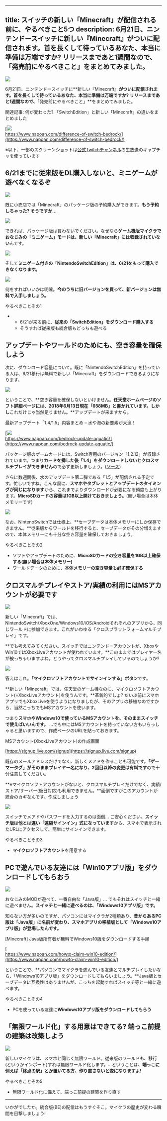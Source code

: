 
---
title: スイッチの新しい「Minecraft」が配信される前に、やるべきこと5つ
description: 6月21日、ニンテンドースイッチに新しい『Minecraft』がついに配信されます。首を長くして待っているあなた、本当に準備は万端ですか? リリースまであと1週間なので、「発売前にやるべきこと」をまとめてみました。
---

![](https://cdn-ak.f.st-hatena.com/images/fotolife/s/sasigume/20210208/20210208103048.png)

6月21日、ニンテンドースイッチに**新しい『Minecraft』**がついに配信されます。**首を長くして待っているあなた、本当に準備は万端ですか?** リリースまであと1週間なので、**「発売前にやるべきこと」**をまとめてみました。

関連記事: 何が変わった? 「SwitchEdition」と新しい「Minecraft」の違いをまとめました

[![](https://cdn-ak.f.st-hatena.com/images/fotolife/s/sasigume/20210208/20210208105007.png)  
https://www.napoan.com/difference-of-switch-bedrock/](https://www.napoan.com/difference-of-switch-bedrock/)

※以下、一部のスクリーンショットは[公式Twitchチャンネル](https://www.twitch.tv/minecraft)の生放送のキャプチャを使っています

## 6/21までに従来版をDL購入しないと、ミニゲームが遊べなくなるぞ

![](https://cdn-ak.f.st-hatena.com/images/fotolife/s/sasigume/20210208/20210208115213.png)

既に小売店では「Minecraft」のパッケージ版の予約購入ができます。**もう予約しちゃった? そうですか…**

![](https://cdn-ak.f.st-hatena.com/images/fotolife/s/sasigume/20210208/20210208122950.jpg)

できれば、パッケージ版は買わないでください。なぜなら**ゲーム機版マイクラでおなじみの「ミニゲーム」モードは、新しい「Minecraft」には収録されていない**んです。

![](https://cdn-ak.f.st-hatena.com/images/fotolife/s/sasigume/20210208/20210208102510.png)

そして**ミニゲーム付きの「NintendoSwitchEdition」は、6/21をもって購入できなくなります。**

![](https://cdn-ak.f.st-hatena.com/images/fotolife/s/sasigume/20210208/20210208090713.jpg)

何をすればいいかは明確。**今のうちに旧バージョンを買って、新バージョンは無料で入手しましょう。**

やるべきことその1

*   *   6/21が来る前に、**従来の「SwitchEdition」をダウンロード購入する**
    *   そうすれば従来版も統合版もどっちも遊べる

## アップデートやワールドのためにも、空き容量を確保しよう

次に、ダウンロード容量について。既に「NintendoSwitchEdition」を持っている人は、6/21移行は無料で新しい「Minecraft」をダウンロードできるようになります。

![](https://cdn-ak.f.st-hatena.com/images/fotolife/s/sasigume/20210208/20210208091152.png)

ということで、**空き容量を確保しないといけません。**任天堂ホームページのソフト詳細ページには、2018年6月13日現在「658MB」と書かれています。しかし**これだけじゃ当然足りません。**アップデートが来ますから。

最新アップデート「1.4/1.5」内容まとめ – 水や海の新要素が大漁！

[![](https://cdn-ak.f.st-hatena.com/images/fotolife/s/sasigume/20210208/20210208123105.png)  
https://www.napoan.com/bedrock-update-aquatic/](https://www.napoan.com/bedrock-update-aquatic/)

パッケージ版のゲームカードには、Switch専用のバージョン「1.2.12」が収録されています。つまり**カードを挿した後「1.4」をダウンロードしないとクロスマルチプレイができません**ので必ず更新しましょう。([ソース](https://twitter.com/MattGartzke/status/1001261436511768576))

さらに数週間後、水のアップデート第二弾である「1.5」が配信される予定です。忙しいですね。こんな風に、**スマホやタブレットとアップデートのタイミングが同じになります**から、これまでよりダウンロードが必要になる頻度も上がります。**MicroSDカードの容量は1GB以上開けておきましょう。**(無い場合は本体メモリーです)

![](https://cdn-ak.f.st-hatena.com/images/fotolife/s/sasigume/20210208/20210208121739.jpg)

なお、NintenoSwitchでは仕様上、**セーブデータは本体メモリーにしか保存できません。**従来版からワールドを移行すると、セーブデータがその分増えますので、本体メモリーにも十分な空き容量を確保しておきましょう。

やるべきことその2

*   ソフトやアップデートのために、**MicroSDカードの空き容量を1GB以上確保する(無い場合は本体メモリー)**
*   ワールドデータのために、**本体メモリーの空き容量も必ず確保する**

## クロスマルチプレイやストア/実績の利用にはMSアカウントが必要です

![](https://cdn-ak.f.st-hatena.com/images/fotolife/s/sasigume/20210208/20210208105518.png)

新しい「Minecraft」では、NintendoSwitch/XboxOne/Windows10/iOS/Androidそれぞれのアプリから、同じワールドに参加できます。これがいわゆる「クロスプラットフォームマルチプレイ」です。

**でも考えてみてください。スイッチではニンテンドーアカウントが、XboxやWin10ではXboxLiveアカウントが使われています。**このままではプレイヤー名が被っちゃいますよね。どうやってクロスマルチプレイしているのでしょうか?

![](https://cdn-ak.f.st-hatena.com/images/fotolife/s/sasigume/20210208/20210208122239.png)

答えはこれ。**「マイクロソフトアカウントでサインインする」ボタン**です。

**新しい「Minecraft」では、任天堂のゲーム機なのに、マイクロソフトアカウント(=XboxLiveアカウント)を使うんです。**革新的でしょ? だいぶ前にスマホアプリでもXboxLiveを使うようになりましたが、そのアプリの移植なのですから、当然こっちでもMSアカウントを使います。

つまり**スマホやWindows10で使っているMSアカウントを、そのままスイッチで使えばいいんです。** …でも中にはMSアカウントを持っていない方もいらっしゃると思いますので、作成ページのURLを貼っておきます。

MSアカウント(XboxLiveアカウント)の作成画面

[https://signup.live.com/signup](https://signup.live.com/signup)

既存のメールアドレスだけでなく、新しくメアドを作ることも可能です。**「ゲーマータグ」がそのままプレイヤー名になり、2回目以降の変更は有料です**ので十分注意してください。

**※マイクロソフトアカウントがないと、クロスマルチプレイだけでなく、実績/ストア/サーバー(後日対応)も利用できません。**面倒ですがこのアカウントが統合のカギなんです。作成しましょう

![](https://cdn-ak.f.st-hatena.com/images/fotolife/s/sasigume/20210208/20210208105353.png)

スイッチでメアドやパスワードを入力するのは面倒… ご安心ください。**スイッチ版は他とは違い「遠隔サインイン」式になっています**から、スマホで表示されたURLにアクセスして、簡単にサインインできます。

やるべきことその3

*   **マイクロソフトアカウント**を用意する

## PCで遊んでいる友達には「Win10アプリ版」をダウンロードしてもらおう

![](https://cdn-ak.f.st-hatena.com/images/fotolife/s/sasigume/20210208/20210208105159.png)

おなじみのMODが遊べて、一番自由な「Java版」… でもそれはスイッチと一緒に遊べません。**スイッチと一緒に遊べるのは、「Windows10アプリ版」です。**

知らない方が多いのですが、パソコンにはマイクラが2種類あり、**昔からあるPC版は「Java版」に名前が変わり、スマホアプリの移植版として「Windows10アプリ版」が登場したんです。**

\[Minecraft\] Java版所有者が無料でWindows10版をダウンロードする手順

[](https://www.napoan.com/wp-content/uploads/2018/06/59de1cfe1c741989d5caeb3218b07074_i4g9r6-1.jfif)[  
https://www.napoan.com/howto-claim-win10-edition/](https://www.napoan.com/howto-claim-win10-edition/)

ということで、**パソコンでマイクラを遊んでいる友達とマルチプレイしたいなら、「Windows10アプリ版」をダウンロードしてもらいましょう。**Java版とセーブデータに互換性はありませんが、こっちを起動すればスイッチ等と一緒に遊べます。

やるべきことその4

*   PCを使っている友達に**Windows10アプリ版をダウンロードしてもらう**

## 「無限ワールド化」する用意はできてる? 端っこ前提の建築は改築しよう

![](https://cdn-ak.f.st-hatena.com/images/fotolife/s/sasigume/20210208/20210208090702.jpg)

新しいマイクラは、スマホと同じく無限ワールド。従来版のワールドも、移行(というかインポート)すれば無限ワールド化します。…ということは、**端っこに例えば「終点の駅」とか置いてる方、作り直さないと変になりますよ!**

やるべきことその5

*   無限ワールド化に備えて、端っこ前提の建築を作り直す

---

いかがでしたか。統合版(BE)の配信はもうすぐそこ。マイクラの歴史が変わる瞬間を目撃しましょう!

